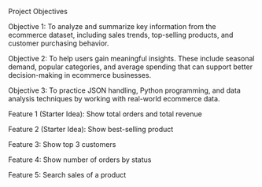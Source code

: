 Project Objectives

Objective 1: To analyze and summarize key information from the ecommerce dataset, including sales trends, top-selling products, and customer purchasing behavior.

Objective 2: To help users gain meaningful insights. These include seasonal demand, popular categories, and average spending that can support better decision-making in ecommerce businesses.

Objective 3: To practice JSON handling, Python programming, and data analysis techniques by working with real-world ecommerce data.


Feature 1 (Starter Idea): Show total orders and total revenue

Feature 2 (Starter Idea): Show best-selling product

Feature 3: Show top 3 customers

Feature 4: Show number of orders by status

Feature 5: Search sales of a product
